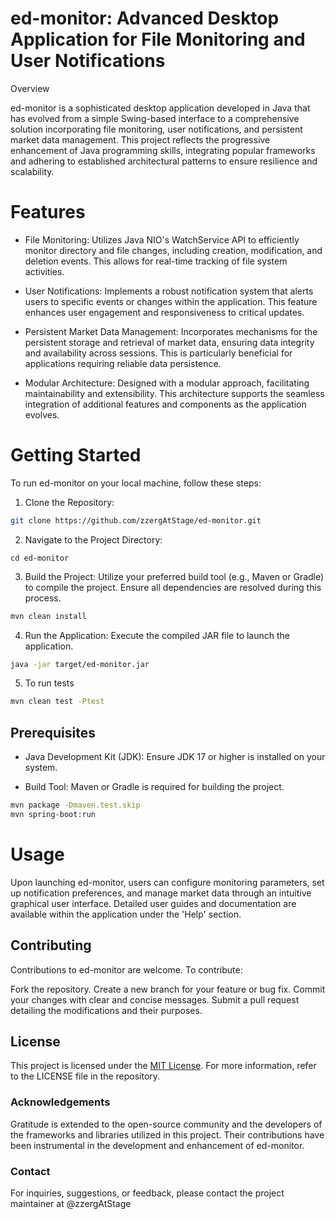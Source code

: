 # ed-monitor: Advanced Desktop Application for File Monitoring and User Notifications
Overview

ed-monitor is a sophisticated desktop application developed in Java that has evolved
from a simple Swing-based interface to a comprehensive solution incorporating 
file monitoring, user notifications, and persistent market data management. 
This project reflects the progressive enhancement of Java programming skills, 
integrating popular frameworks and adhering to established architectural patterns
to ensure resilience and scalability.

# Features

* File Monitoring: Utilizes Java NIO's WatchService API to efficiently monitor directory and file changes, including creation, modification, and deletion events. This allows for real-time tracking of file system activities.

* User Notifications: Implements a robust notification system that alerts users to specific events or changes within the application. This feature enhances user engagement and responsiveness to critical updates.

* Persistent Market Data Management: Incorporates mechanisms for the persistent storage and retrieval of market data, ensuring data integrity and availability across sessions. This is particularly beneficial for applications requiring reliable data persistence.

* Modular Architecture: Designed with a modular approach, facilitating maintainability and extensibility. This architecture supports the seamless integration of additional features and components as the application evolves.

# Getting Started

To run ed-monitor on your local machine, follow these steps:

1. Clone the Repository:

```bash
git clone https://github.com/zzergAtStage/ed-monitor.git
```
2. Navigate to the Project Directory:

`cd ed-monitor`

3. Build the Project: Utilize your preferred build tool (e.g., Maven or Gradle) to compile the project. Ensure all dependencies are resolved during this process.

```bash
mvn clean install   
```
4. Run the Application: Execute the compiled JAR file to launch the application.  

```bash
java -jar target/ed-monitor.jar
```

5. To run tests   
```bash
mvn clean test -Ptest  
```

## Prerequisites

* Java Development Kit (JDK): Ensure JDK 17 or higher is installed on your system.

* Build Tool: Maven or Gradle is required for building the project.
```bash
mvn package -Dmaven.test.skip
mvn spring-boot:run
```

# Usage

Upon launching ed-monitor, users can configure monitoring parameters, set up notification preferences, and manage market data through an intuitive graphical user interface. Detailed user guides and documentation are available within the application under the 'Help' section.

## Contributing

Contributions to ed-monitor are welcome. To contribute:

Fork the repository.
Create a new branch for your feature or bug fix.
Commit your changes with clear and concise messages.
Submit a pull request detailing the modifications and their purposes.

## License

This project is licensed under the [MIT License](./license/license.txt). For more information, refer to the LICENSE file in the repository.

### Acknowledgements

Gratitude is extended to the open-source community and the developers of the frameworks and libraries utilized in this project. Their contributions have been instrumental in the development and enhancement of ed-monitor.

### Contact

For inquiries, suggestions, or feedback, please contact the project maintainer at @zzergAtStage

